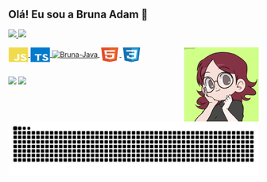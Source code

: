 ## Olá! Eu sou a Bruna Adam 👋

 <div>
  <a href="https://github.com/BrunaVazAdam">
  <img height="180em" src="https://github-readme-stats.vercel.app/api?username=BrunaVazAdam&show_icons=true&theme=dracula&include_all_commits=true&count_private=true"/>
  <img height="180em" src="https://github-readme-stats.vercel.app/api/top-langs/?username=BrunaVazAdam&layout=compact&langs_count=16&theme=dracula"/>
</div>

</div>
<div style="display: inline_block"><br>
  <img align="center" alt="Bruna-Js" height="30" width="40" src="https://raw.githubusercontent.com/devicons/devicon/master/icons/javascript/javascript-plain.svg">
  <img align="center" alt="Bruna-Ts" height="30" width="40" src="https://raw.githubusercontent.com/devicons/devicon/master/icons/typescript/typescript-plain.svg">
  <img align="center" alt="Bruna-Java" height="30" width="40" src="https://cdn.jsdelivr.net/gh/devicons/devicon@latest/icons/java/java-original.svg">
  <img align="center" alt="Bruna-HTML" height="30" width="40" src="https://raw.githubusercontent.com/devicons/devicon/master/icons/html5/html5-original.svg">
  <img align="center" alt="Bruna-CSS" height="30" width="40" src="https://raw.githubusercontent.com/devicons/devicon/master/icons/css3/css3-original.svg">
  <img align="right" alt="Bruna-gif" width="150" src="https://github.com/BrunaVazAdam/BrunaVazAdam/blob/main/bruna-gif.gif?raw=true">
</div>

##
<div>  
  <a href = "mailto:brunaadam54@gmail.com"><img src="https://img.shields.io/badge/Gmail-D14836?style=for-the-badge&logo=gmail&logoColor=white" target="_blank"></a>
  <a href="https://www.linkedin.com/in/bruna-vaz-adam/" target="_blank"><img src="https://img.shields.io/badge/LinkedIn-0077B5?style=for-the-badge&logo=linkedin&logoColor=white" target="_blank"></a> 
</div>

<picture>
  <source media="(prefers-color-scheme: dark)" srcset="https://raw.githubusercontent.com/BrunaVazAdam/BrunaVazAdam/output/github-contribution-grid-snake-dark.svg">
  <source media="(prefers-color-scheme: light)" srcset="https://raw.githubusercontent.com/BrunaVazAdam/BrunaVazAdam/output/github-contribution-grid-snake.svg">
  <img alt="github contribution grid snake animation" src="https://raw.githubusercontent.com/BrunaVazAdam/BrunaVazAdam/output/github-contribution-grid-snake.svg">
</picture>
